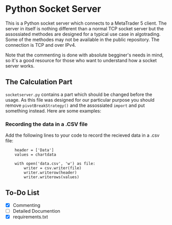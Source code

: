 # Python Socket Server #
This is a Python socket server which connects to a MetaTrader 5 client. The server in itself is nothing different than a normal TCP socket server but the assossiated methodes are designed for a typical use case in algotrading. Some of the methodes may not be available in the public repository.
The connection is TCP and over IPv4.

Note that the commenting is done with absolute begginer's needs in mind, so it's a good resource for those who want to understand how a socket server works.

## The Calculation Part ##
`socketserver.py` contains a part which should be changed before the usage. As this file was designed for our particular purpose you should remove `pivotBreakStrategy()` and the assossiated `import` and put something instead. Here are some examples:

### Recording the data in a .CSV file ###
Add the following lines to your code to record the recieved data in a .csv file:
```
    header = ['Data']
    values = chartdata

    with open('data.csv', 'w') as file:
        writer = csv.writer(file)
        writer.writerow(header)
        writer.writerows(values)
```

## To-Do List ##
- [x] Commenting
- [ ] Detailed Documention
- [x] requirements.txt